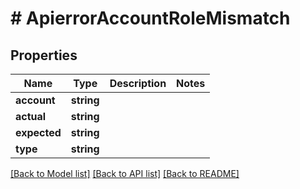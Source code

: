# # ApierrorAccountRoleMismatch

## Properties

Name | Type | Description | Notes
------------ | ------------- | ------------- | -------------
**account** | **string** |  |
**actual** | **string** |  |
**expected** | **string** |  |
**type** | **string** |  |

[[Back to Model list]](../../README.md#models) [[Back to API list]](../../README.md#endpoints) [[Back to README]](../../README.md)
